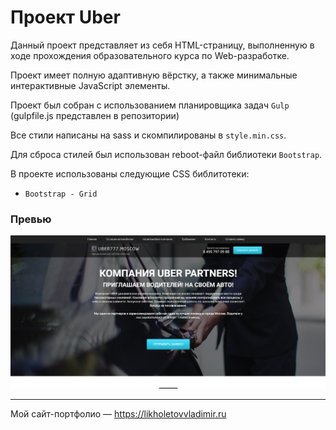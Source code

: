 # Проект Uber
Данный проект представляет из себя HTML-страницу, выполненную в ходе прохождения образовательного курса по Web-разработке.

Проект имеет полную адаптивную вёрстку, а также минимальные интерактивные JavaScript элементы.

Проект был собран с использованием планировщика задач `Gulp` (gulpfile.js представлен в репозитории)

Все стили написаны на sass и скомпилированы в `style.min.css`.

Для сброса стилей был использован reboot-файл библиотеки `Bootstrap`.

В проекте использованы следующие CSS библитотеки: 
* `Bootstrap - Grid`

### Превью

![Превью](https://github.com/l1kholetov/portfolio/raw/main/src/img/preview/uber.png)

---
Мой сайт-портфолио — <https://likholetovvladimir.ru>
